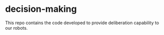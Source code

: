 # decision-making

This repo contains the code developed to provide deliberation capability to our robots.
